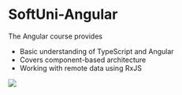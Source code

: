 # SoftUni-Angular
The Angular course provides 
- Basic understanding of TypeScript and Angular 
- Covers component-based architecture 
- Working with remote data using RxJS


<img src="https://miro.medium.com/v2/resize:fit:4800/format:webp/1*lqMtWmTLHxT_6SN4Kjvaog.png" style="max-width: 70%;">
